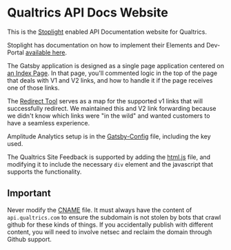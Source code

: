 # Qualtrics API Docs Website

This is the [Stoplight](https://stoplight.io/) enabled API Documentation website for Qualtrics.

Stoplight has documentation on how to implement their Elements and Dev-Portal [available here](https://meta.stoplight.io/).

The Gatsby application is designed as a single page application centered on [an Index Page](./src/pages/index.tsx). In that page, you'll commented logic in the top of the page that deals with V1 and V2 links, and how to handle it if the page receives one of those links.

The [Redirect Tool](./src/services/redirectTool.ts) serves as a map for the supported v1 links that will successfully redirect. We maintained this and V2 link forwarding because we didn't know which links were "in the wild" and wanted customers to have a seamless experience.

Amplitude Analytics setup is in the [Gatsby-Config](./gatsby-config.js) file, including the key used.

The Qualtrics Site Feedback is supported by adding the [html.js](./src/html.js) file, and modifying it to include the necessary `div` element and the javascript that supports the functionality.

## Important

Never modify the [CNAME](./static/CNAME) file. It must always have the content of `api.qualtrics.com` to ensure the subdomain is not stolen by bots that crawl github for these kinds of things. If you accidentally publish with different content, you will need to involve netsec and reclaim the domain through Github support.
